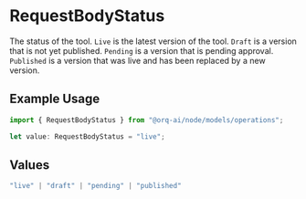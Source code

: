 # RequestBodyStatus

The status of the tool. `Live` is the latest version of the tool. `Draft` is a version that is not yet published. `Pending` is a version that is pending approval. `Published` is a version that was live and has been replaced by a new version.

## Example Usage

```typescript
import { RequestBodyStatus } from "@orq-ai/node/models/operations";

let value: RequestBodyStatus = "live";
```

## Values

```typescript
"live" | "draft" | "pending" | "published"
```